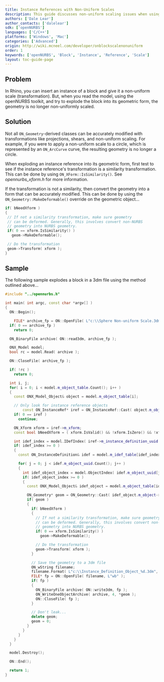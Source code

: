 ```yaml
---
title: Instance References with Non-Uniform Scales
description: This guide discusses non-uniform scaling issues when using the openNURBS toolkit
authors: ['Dale Lear']
author_contacts: ['dalelear']
sdk: ['openNURBS']
languages: ['C/C++']
platforms: ['Windows', 'Mac']
categories: ['Advanced']
origin: http://wiki.mcneel.com/developer/onblockscalenonuniform
order: 1
keywords: ['openNURBS', 'Block', 'Instance', 'Reference', 'Scale']
layout: toc-guide-page
---
```


 
## Problem

In Rhino, you can insert an instance of a block and give it a non-uniform scale (transformation).  But, when you read the model, using the openNURBS toolkit, and try to explode the block into its geometric form, the geometry is no longer non-uniformly scaled.

## Solution

Not all `ON_Geometry`-derived classes can be accurately modified with transformations like projections, shears, and non-uniform scaling. For example, if you were to apply a non-uniform scale to a circle, which is represented by an `ON_ArcCurve` curve, the resulting geometry is no longer a circle.

When exploding an instance reference into its geometric form, first test to see if the instance reference's transformation is a similarity transformation.  This can be done by using `ON_XForm::IsSimilarity()`.  See *opennurbs_xform.h* for more information.

If the transformation is not a similarity, then convert the geometry into a form that can be accurately modified.  This can be done by using the `ON_Geometry::MakeDeformable()` override on the geometric object...

```cpp
if( bNeedXform )
{
 // If not a similarity transformation, make sure geometry
 // can be deformed. Generally, this involves convert non-NURBS
 // geometry into NURBS geometry.
 if( 0 == xform.IsSimilarity() )
   geom->MakeDeformable();

 // Do the transformation
 geom->Transform( xform );
}
```

## Sample

The following sample explodes a block in a 3dm file using the method outlined above...

```cpp
#include "../opennurbs.h"

int main( int argc, const char *argv[] )
{
  ON::Begin();

	FILE* archive_fp = ON::OpenFile( L"c:\\Sphere Non-uniform Scale.3dm", L"rb" );
  if( 0 == archive_fp )
    return 0;

  ON_BinaryFile archive( ON::read3dm, archive_fp );

  ONX_Model model;
  bool rc = model.Read( archive );

  ON::CloseFile( archive_fp );

  if( !rc )
    return 0;

  int i, j;
  for( i = 0; i < model.m_object_table.Count(); i++ )
  {
    const ONX_Model_Object& object = model.m_object_table[i];

    // Only look for instance reference objects
		const ON_InstanceRef* iref = ON_InstanceRef::Cast( object.m_object );
    if( 0 == iref )
      continue;

    ON_Xform xform = iref->m_xform;
    const bool bNeedXform = ( xform.IsValid() && !xform.IsZero() && !xform.IsIdentity() );

    int idef_index = model.IDefIndex( iref->m_instance_definition_uuid );
    if( idef_index >= 0 )
    {
      const ON_InstanceDefinition& idef = model.m_idef_table[idef_index];

      for( j = 0; j < idef.m_object_uuid.Count(); j++ )
      {
        int idef_object_index = model.ObjectIndex( idef.m_object_uuid[j] );
        if( idef_object_index >= 0 )
        {
          const ONX_Model_Object& idef_object = model.m_object_table[idef_object_index];

          ON_Geometry* geom = ON_Geometry::Cast( idef_object.m_object->Duplicate() );
          if( geom )
          {
            if( bNeedXform )
            {
              // If not a similarity transformation, make sure geometry
              // can be deformed. Generally, this involves convert non-NURBS
              // geometry into NURBS geometry.
              if( 0 == xform.IsSimilarity() )
                geom->MakeDeformable();

              // Do the transformation
              geom->Transform( xform );
            }

            // Save the geometry to a 3dm file
            ON_wString filename;
            filename.Format( L"c:\\Instance_Definition_Object_%d.3dm", j );
            FILE* fp = ON::OpenFile( filename, L"wb" );
            if( fp )
            {
              ON_BinaryFile archive( ON::write3dm, fp );
              ON_WriteOneObjectArchive( archive, 4, *geom );
              ON::CloseFile( fp );
            }

            // Don't leak...
            delete geom;
            geom = 0;
          }
        }
      }
    }
  }

  model.Destroy();

  ON::End();

  return 1;
}
```
